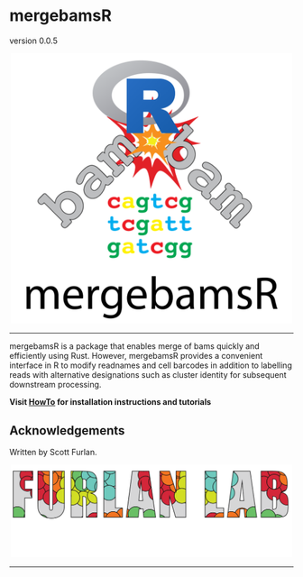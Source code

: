 # mergebamsR

version 0.0.5

<p align="center"><img src="man/figures/mergebamsR.png" alt="" width="500"></a></p>
<hr>

mergebamsR is a package that enables merge of bams quickly and efficiently using Rust.  However, mergebamsR provides a convenient interface in R to modify readnames and cell barcodes in addition to labelling reads with alternative designations such as cluster identity for subsequent downstream processing.

**Visit [HowTo](https://furlan-lab.github.io/mergebamsR/) for installation instructions and tutorials**

## Acknowledgements

Written by Scott Furlan.

<p align="center"><img src="man/figures/furlan_lab_logo.png" alt="" width="500"></a></p>
<hr>

